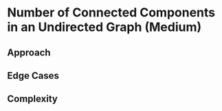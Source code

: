 # Number of Connected Components in an Undirected Graph (Medium)

## Approach

## Edge Cases

## Complexity
